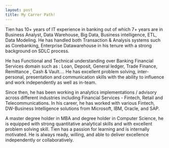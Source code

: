 ```yaml
---
layout: post
title: My Carrer Path!
---
```


Tien has 10+ years of IT experience in banking out of which 7+ years are in Business Analyst, Data Warehouse, Big Data, Business intelligence, ETL, Data Modeling. He has handled both Transaction & Analysis systems such as Corebanking, Enterprise Datawarehouse in his tenure with a strong background on SDLC process. 

He has Functional and Technical understanding over Banking Financial Services domain such as : Loan, Deposit, General ledger, Trade Finance, Remittance , Cash & Vault…. He has excellent problem solving, inter-personal, presentation and communication skills with the ability to influence and work independently as well as in-team. 

Since then, he has been working in analytics implementations / advisory across different industries including Financial Services - Fintech, Retail and Telecommunications. In his career, he has worked with various Fintech, DW-Business Intelligence solutions from Microsoft, IBM, Oracle, and SAP. 

A master degree holder in MBA and degree holder in Computer Science, he is equipped with strong quantitative analytical skills and with excellent problem solving skill. Tien has a passion for learning and is internally motivated. He is always ready, willing, and able to deliver excellence independently or collaboratively.

